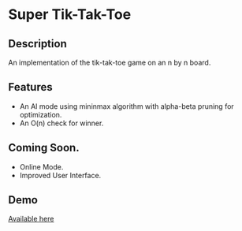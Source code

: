 # Super Tik-Tak-Toe
## Description
An implementation of the tik-tak-toe game on an n by n board.
## Features
- An AI mode using mininmax algorithm with alpha-beta pruning for optimization.
- An O(n) check for winner.
## Coming Soon.
- Online Mode.
- Improved User Interface.
## Demo
[Available here](https://vanelk.github.io/super-tik-tak-toe/)